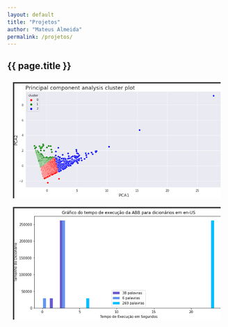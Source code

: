 ```yaml
---
layout: default
title: "Projetos"
author: "Mateus Almeida"
permalink: /projetos/
---
```


<script src="https://code.jquery.com/jquery-3.6.3.min.js" integrity="sha256-pvPw+upLPUjgMXY0G+8O0xUf+/Im1MZjXxxgOcBQBXU=" crossorigin="anonymous"></script>

<style>
  @import url('https://cdnjs.cloudflare.com/ajax/libs/font-awesome/6.2.1/css/all.min.css')
</style>

<style>
.portfolio {
  font-family: monospace; 
}

.heading {
  text-align: center;
}

.heading::after {
  content: "";
  display: block;
  height: 0.13em;
  width: 2.75em;
  margin: 0.08em auto 0 auto;
  background-color: #222;
}

.showcase {
  display: grid;
  grid-template-columns: repeat(2, 1fr);
  grid-gap: 10px;
  width: 95%;
  margin: 3% auto 0 auto;
}

.item {
  display: block;
  position: relative;
  overflow: hidden;
  width: 100%;
  min-width: 300px;
  box-shadow: 0px 0px 0px rgba(0, 0, 0, 0.3);
}

.item:hover .item:active .img {
  filter: blur(2px);
  transform: scale(1.05);
}

.img {
	border: 3.5px solid #353535;
	display: block;
	height: 100%;
	width: 100%;
	-o-object-fit: cover;
	object-fit: cover;
  transition: all 0.3s ease-in-out;
}

.overlay {
  border: 3.5px solid #353535;
  height: 100%;
  width: 100%;
  position: absolute;
  top: 0;
  left: 0;
  transition: all 0.3s ease-in-out;
   
}
.overlay:hover{
  background-color: rgba(0, 0, 0, 0.8);
}
.overlay:hover .text {
  opacity: 1;
  visibility: visible;
  transform: translateY(-50%);
  transition: all 0.5s ease-in-out;
}

.hover_effect {
  opacity: 1;
  visibility: visible;
  transform: translateY(-50%);
  transition: all 0.5s ease-in-out;
}


.text {
  text-align: justify;
  padding-left: 5%;
  padding-right: 5%;
  padding: 0 5% auto 0;
  top: 50%;
  font-size: 65%;
  position: relative;
  transform: translateY(-10%);
  opacity: 0;
  visibility: hidden;
  font-weight: bolder;
  color: white;
  transition: all 0.3s ease-in-out;
}

.category {
  text-align: center;
  font-size: 65%;
  padding: 2% 5% 2% 5%;
  background-color: white;
  top: 3%;
  transform: translateY(-10%);
  position: absolute;
  opacity: 0;
  font-weight: bolder;
  visibility: hidden;
  color: #353535;
  text-align: center;
}

.keywords {
  text-align: bottom;
  font-size: 50%;
  padding: 2% 5% 2% 5%;
  transform: translateY(-10%);
  position: absolute;
  top: 85%;
  opacity: 0;
  font-weight: normal;
  visibility: hidden;
  text-align: left;
}

.overlay:hover, .overlay:active {
-webkit-tap-highlight-color: rgba(0,0,0,0);
-webkit-user-select: none;
-webkit-touch-callout: none;
}

@media screen and (max-width: 1200px) {
  .showcase {
    grid-template-columns: auto;
    grid-gap: 20px 0;
    margin-top: 5%;
  }
}
@media screen and (max-width: 600px) {
  .showcase {
    width: 100%;
  }
}

</style>
<script>

document.addEventListener("touchstart", function(){}, true);

</script>

<div class="tags-header">
  <h2 class="tags-header-title">{{ page.title }}</h2>
  <div class="tags-header-line"></div>
</div>

<!--
<i class="fa-solid fa-code"></i>&nbsp;
<i class="fa-solid fa-chart-simple"></i>&nbsp;
<i class="fa-solid fa-chart-line"></i>&nbsp;
<i class="fa-solid fa-circle-nodes"></i>&nbsp;
<i class="fa-solid fa-scroll"></i>&nbsp;
 <i class="fa-solid fa-image"></i>&nbsp;
 <i class="fa-solid fa-comments"></i>&nbsp;
 <i class="fa-solid fa-robot"></i>&nbsp;
 <i class="fa-solid fa-brain"></i>&nbsp;
-->

<section class="portfolio">  
  <div class="showcase">
    <a href="https://colab.research.google.com/github/imsouza/airplane-crash/blob/main/EDA%20-%20Airplane%20Crash.ipynb" aria-haspopup="true" target="_blank" onclick="" class="item">
      <img src="/assets/portfolio/pca.png" alt="Count of crashes by Year" class="img">
      <div class="overlay">
        <p class="text">
          Uma análise exploratória dos dados de série temporal de acidentes aéreos mundiais do ano de 1908 a 2009 aplicando técnicas de causalidade e análise dos componentes principais da série utilizando o Python e suas bibliotecas para análise e visualização de dados.
          <br>
          <p class="text keywords">Palavras-chave: Airplane, Time Series, EDA, PCA, Kmeans, Granger Causality</p>
        </p>
        <p class="text category">
          <i class="fa-solid fa-chart-line"></i>&nbsp;Análise Exploratória de Dados
        </p>
      </div>
    </a>
    <a href="https://github.com/imsouza/account-balance" target="_blank" onclick="" class="item">
      <img src="/assets/portfolio/verificador.png" alt=""  class="img">
      <div class="overlay">
        <p class="text">
          Lorem Ipsum is simply dummy text of the printing and typesetting industry. Lorem Ipsum has been the industry's standard dummy text ever since the 1500s, when an unknown printer took a galley of type and scrambled it to make a type specimen book. It has survived not only five centuries, but also the leap into electronic typesetting, remaining essentially unchanged.
          <i class="fa-solid fa-up-right-from-square"></i>
        </p>
        <p class="text category">
          <i class="fa-solid fa-code"></i>&nbsp;Desenvolvimento Web
        </p>
      </div>
    </a>
  </div>
</section>
